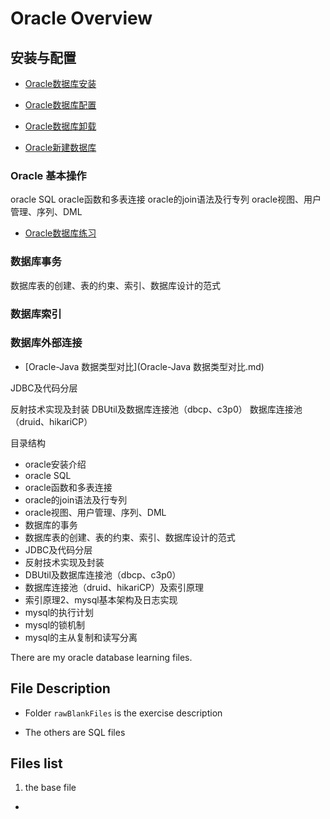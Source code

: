 # Oracle Overview

## 安装与配置



- [Oracle数据库安装](Oracle数据库安装.md)

- [Oracle数据库配置](Oracle数据库配置.md)

- [Oracle数据库卸载](Oracle数据库卸载.md)



- [Oracle新建数据库](Oracle新建数据库.md)



### Oracle 基本操作





oracle SQL
oracle函数和多表连接
oracle的join语法及行专列
oracle视图、用户管理、序列、DML



- [Oracle数据库练习](Oracle数据库练习.md)






### 数据库事务



数据库表的创建、表的约束、索引、数据库设计的范式



### 数据库索引







### 数据库外部连接



- [Oracle-Java 数据类型对比](Oracle-Java 数据类型对比.md)





JDBC及代码分层

反射技术实现及封装
DBUtil及数据库连接池（dbcp、c3p0）
数据库连接池（druid、hikariCP）




目录结构

- oracle安装介绍
- oracle SQL
- oracle函数和多表连接
- oracle的join语法及行专列
- oracle视图、用户管理、序列、DML
- 数据库的事务
- 数据库表的创建、表的约束、索引、数据库设计的范式
- JDBC及代码分层
- 反射技术实现及封装
- DBUtil及数据库连接池（dbcp、c3p0）
- 数据库连接池（druid、hikariCP）及索引原理
- 索引原理2、mysql基本架构及日志实现
- mysql的执行计划
- mysql的锁机制
- mysql的主从复制和读写分离



There are my oracle database learning files.



## File Description

- Folder `rawBlankFiles` is the exercise description 

- The others are SQL files



## Files list

1.  the base file

- 